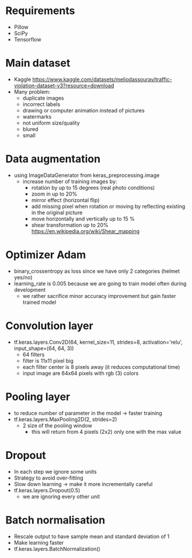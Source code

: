 # Requirements

- Pillow
- SciPy
- Tensorflow

# Main dataset

- Kaggle https://www.kaggle.com/datasets/meliodassourav/traffic-violation-dataset-v3?resource=download
- Many problem:
    - duplicate images
    - incorrect labels
    - drawing or computer animation instead of pictures
    - watermarks
    - not uniform size/quality
    - blured
    - small

# Data augmentation

- using ImageDataGenerator from keras_preprocessing.image
    - increase number of training images by:
        - rotation by up to 15 degrees (real photo conditions)
        - zoom in up to 20%
        - mirror effect (horizontal flip)
        - add missing pixel when rotation or moving by reflecting existing in the original picture
        - move horizontally and vertically up to 15 %
        - shear transformation up to 20% https://en.wikipedia.org/wiki/Shear_mapping

# Optimizer Adam

- binary_crossentropy as loss since we have only 2 categories (helmet yes/no)
- learning_rate is 0.005 because we are going to train model often during development 
  - we rather sacrifice minor accuracy improvement but gain faster trained model

# Convolution layer
- tf.keras.layers.Conv2D(64, kernel_size=11, strides=8, activation='relu', input_shape=(64, 64, 3))
  - 64 filters
  - filter is 11x11 pixel big
  - each filter center is 8 pixels away (it reduces computational time)
  - input image are 64x64 pixels with rgb (3) colors

# Pooling layer
- to reduce number of parameter in the model -> faster training
- tf.keras.layers.MaxPooling2D(2, strides=2)
  - 2 size of the pooling window
    - this will return from 4 pixels (2x2) only one with the max value


# Dropout
- In each step we ignore some units
- Strategy to avoid over-fitting
- Slow down learning -> make it more incrementally careful
- tf.keras.layers.Dropout(0.5)
  - we are ignoring every other unit

# Batch normalisation
- Rescale output to have sample mean and standard deviation of 1
- Make learning faster
- tf.keras.layers.BatchNormalization()